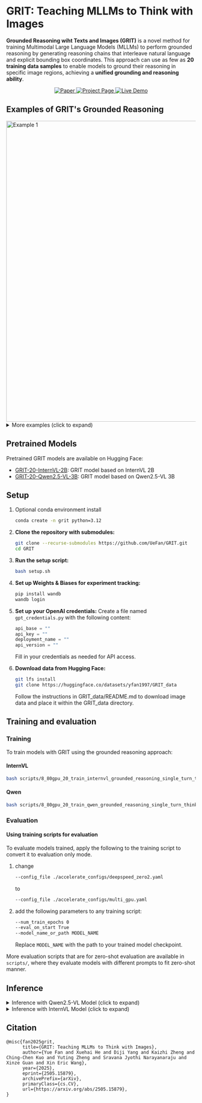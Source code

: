 # GRIT: Teaching MLLMs to Think with Images

**Grounded Reasoning wiht Texts and Images (GRIT)** is a novel method for training Multimodal Large Language Models (MLLMs) to perform grounded reasoning by generating reasoning chains that interleave natural language and explicit bounding box coordinates. This approach can use as few as **20 training data samples** to enable models to ground their reasoning in specific image regions, achieving a **unified grounding and reasoning ability**.

<div align="center">
  <a href="https://arxiv.org/abs/2505.15879">
    <img src="https://img.shields.io/badge/Paper-arXiv-red?style=flat-square" alt="Paper">
  </a>
  <a href="https://grounded-reasoning.github.io">
    <img src="https://img.shields.io/badge/Project-Page-blue?style=flat-square" alt="Project Page">
  </a>
  <a href="https://f5de8315d0f71f5133.gradio.live">
    <img src="https://img.shields.io/badge/Live-Demo-green?style=flat-square" alt="Live Demo">
  </a>
</div>

## Examples of GRIT's Grounded Reasoning

<img src="readme_images/eg1.png" alt="Example 1" width="800">

<details>
<summary>More examples (click to expand)</summary>

<img src="readme_images/eg2.png" alt="Example 2" width="800">

<img src="readme_images/eg3.png" alt="Example 3" width="800">

</details>

## Pretrained Models

Pretrained GRIT models are available on Hugging Face:

- [GRIT-20-InternVL-2B](https://huggingface.co/yfan1997/GRIT-20-InternVL-2B): GRIT model based on InternVL 2B
- [GRIT-20-Qwen2.5-VL-3B](https://huggingface.co/yfan1997/GRIT-20-Qwen2.5-VL-3B): GRIT model based on Qwen2.5-VL 3B

## Setup

1. Optional conda environment install
    ```bash
    conda create -n grit python=3.12
    ```
2. **Clone the repository with submodules:**
   ```bash
   git clone --recurse-submodules https://github.com/UeFan/GRIT.git
   cd GRIT
   ```
3. **Run the setup script:**
   ```bash
   bash setup.sh
   ```
4. **Set up Weights & Biases for experiment tracking:**
   ```bash
   pip install wandb
   wandb login
   ```

5. **Set up your OpenAI credentials:**
   Create a file named `gpt_credentials.py` with the following content:
   ```python
   api_base = ""
   api_key = ""
   deployment_name = ""
   api_version = ""
   ```
   Fill in your credentials as needed for API access.

6. **Download data from Hugging Face:**
   ```bash
   git lfs install
   git clone https://huggingface.co/datasets/yfan1997/GRIT_data
   ```
   Follow the instructions in GRIT_data/README.md to download image data and place it within the GRIT_data directory.

## Training and evaluation

### Training

To train models with GRIT using the grounded reasoning approach:

#### InternVL
```bash
bash scripts/8_80gpu_20_train_internvl_grounded_reasoning_single_turn_think_rethink.sh
```

#### Qwen
```bash
bash scripts/8_80gpu_20_train_qwen_grounded_reasoning_single_turn_think_rethink.sh
```

### Evaluation

#### Using training scripts for evaluation
To evaluate models trained, apply the following to the training script to convert it to evaluation only mode.

1. change 
    ```bash
    --config_file ./accelerate_configs/deepspeed_zero2.yaml
    ```
    to 
    ```bash
    --config_file ./accelerate_configs/multi_gpu.yaml
    ```

2. add the following parameters to any training script:
    ```bash
    --num_train_epochs 0
    --eval_on_start True 
    --model_name_or_path MODEL_NAME
    ```

    Replace `MODEL_NAME` with the path to your trained model checkpoint.


More evaluation scripts that are for zero-shot evaluation are available in `scripts/`, where they evaluate models with different prompts to fit zero-shot manner.


## Inference

<details>
<summary>Inference with Qwen2.5-VL Model (click to expand)</summary>

```python
import re
import torch
from transformers import Qwen2_5_VLForConditionalGeneration, AutoProcessor
from qwen_vl_utils import process_vision_info  # From the GRIT repo

# Load model and processor
model_id = "yfan1997/GRIT-20-Qwen2.5-VL-3B"  # or your local checkpoint path
model = Qwen2_5_VLForConditionalGeneration.from_pretrained(
    model_id,
    torch_dtype="bfloat16",
    device_map={"": 0},
    attn_implementation="flash_attention_2",
).eval()

processor = AutoProcessor.from_pretrained(model_id)

# Prepare input
image_path = "path/to/your/image.jpg"
query = "Ask a question here."

# Format prompt with GRIT thinking structure
prompt_suffix = (
    " First, think between <think> and </think> while output necessary "
    "coordinates needed to answer the question in JSON with key 'bbox_2d'. "
    "Then, based on the thinking contents and coordinates, rethink between "
    "<rethink> </rethink> and then answer the question after <answer>.\n"
)

# Create messages
messages = [
    {
        "role": "user",
        "content": [
            {"type": "image", "image": image_path},
            {"type": "text", "text": f"Question: {query}{prompt_suffix}"},
        ],
    }
]

# Apply chat template
chat_text = processor.apply_chat_template(
    messages, tokenize=False, add_generation_prompt=True
)

# Process inputs
img_inputs, vid_inputs = process_vision_info(messages)
inputs = processor(
    text=[chat_text],
    images=img_inputs,
    videos=vid_inputs,
    padding=True,
    return_tensors="pt",
).to(model.device)

# Run inference
generation_config = model.generation_config
generation_config.max_new_tokens = 1024
generation_config.temperature = 0.001
generation_config.top_k = 1
generation_config.top_p = 0.0

with torch.inference_mode():
    gen_ids = model.generate(**inputs, generation_config=generation_config)

output = processor.batch_decode(
    gen_ids[:, inputs.input_ids.shape[1]:],
    skip_special_tokens=True,
    clean_up_tokenization_spaces=False,
)[0]

# Parse bounding boxes
bbox_regex = re.compile(r"\b\d+,\s*\d+,\s*\d+,\s*\d+\b")
bboxes = []
for match in bbox_regex.findall(output):
    try:
        x1, y1, x2, y2 = map(int, match.split(","))
        bboxes.append((x1, y1, x2, y2))
    except ValueError:
        pass

print(f"Output: {output}")
print(f"Detected bounding boxes: {bboxes}")
```

For a complete implementation with visualization, see `gradio_qwen.py` in the repository.
</details>

<details>
<summary>Inference with InternVL Model (click to expand)</summary>

```python
import torch
from transformers import AutoTokenizer, AutoModel
from internvl.model.internvl_chat.modeling_internvl_chat import InternVLChatModel
from internvl.train.dataset import build_transform, dynamic_preprocess
from PIL import Image
import torchvision.transforms as T
from torchvision.transforms.functional import InterpolationMode

# 1. Load model and tokenizer
model_path = "yfan1997/GRIT-20-InternVL-2B"  # or path to your fine-tuned GRIT model
model = InternVLChatModel.from_pretrained(
    model_path,
    torch_dtype=torch.bfloat16,
    use_flash_attn=True,
    trust_remote_code=True
).eval().cuda()

tokenizer = AutoTokenizer.from_pretrained(
    model_path, 
    trust_remote_code=True, 
    use_fast=False
)

# 2. Helper functions for image processing
def load_image(image_file, input_size=448, max_num=5):
    image = Image.open(image_file).convert('RGB')
    transform = build_transform(False,input_size=input_size)
    images = dynamic_preprocess(image, image_size=input_size, use_thumbnail=True, max_num=max_num)
    pixel_values = [transform(image) for image in images]
    pixel_values = torch.stack(pixel_values)
    return pixel_values

# 3. Load and process image
# Prepare input
image_path = "path/to/your/image.jpg"
query = "Ask a question here."

pixel_values = load_image(image_path, max_num=5).to(torch.bfloat16).cuda()

# 4. Prepare prompt
prompt_suffix = (
    " First, think between <think> and </think> while output necessary "
    "coordinates needed to answer the question in JSON with key 'bbox_2d'. "
    "Then, based on the thinking contents and coordinates, rethink between "
    "<rethink> </rethink> and then answer the question after <answer>.\n"
)
question = '<image>\nQuestion: ' + query + prompt_suffix

# 5. Generate response
generation_config = dict(max_new_tokens=1024, temperature=0.001, top_k=1, top_p=0.)
response = model.chat(tokenizer, pixel_values, question, generation_config)

print(f'User: {question}\nAssistant: {response}')
```

Note: The InternVL model uses a different coordinate format ([x1,y1,x2,y2] with range [0, 1000]) compared to the Qwen model's format.
</details>

## Citation

```
@misc{fan2025grit,
      title={GRIT: Teaching MLLMs to Think with Images}, 
      author={Yue Fan and Xuehai He and Diji Yang and Kaizhi Zheng and Ching-Chen Kuo and Yuting Zheng and Sravana Jyothi Narayanaraju and Xinze Guan and Xin Eric Wang},
      year={2025},
      eprint={2505.15879},
      archivePrefix={arXiv},
      primaryClass={cs.CV},
      url={https://arxiv.org/abs/2505.15879}, 
}
``` 
